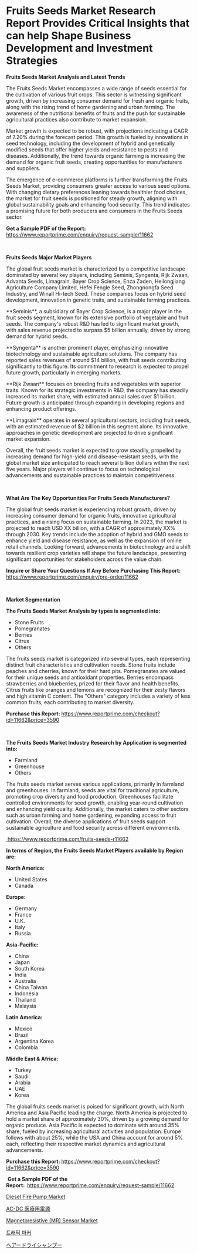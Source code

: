 <p><h1>Fruits Seeds Market Research Report Provides Critical Insights that can help Shape Business Development and Investment Strategies</h1></p><p><strong>Fruits Seeds Market Analysis and Latest Trends</strong></p>
<p><p>The Fruits Seeds Market encompasses a wide range of seeds essential for the cultivation of various fruit crops. This sector is witnessing significant growth, driven by increasing consumer demand for fresh and organic fruits, along with the rising trend of home gardening and urban farming. The awareness of the nutritional benefits of fruits and the push for sustainable agricultural practices also contribute to market expansion.</p><p>Market growth is expected to be robust, with projections indicating a CAGR of 7.20% during the forecast period. This growth is fueled by innovations in seed technology, including the development of hybrid and genetically modified seeds that offer higher yields and resistance to pests and diseases. Additionally, the trend towards organic farming is increasing the demand for organic fruit seeds, creating opportunities for manufacturers and suppliers.</p><p>The emergence of e-commerce platforms is further transforming the Fruits Seeds Market, providing consumers greater access to various seed options. With changing dietary preferences leaning towards healthier food choices, the market for fruit seeds is positioned for steady growth, aligning with global sustainability goals and enhancing food security. This trend indicates a promising future for both producers and consumers in the Fruits Seeds sector.</p></p>
<p><strong>Get a Sample PDF of the Report:&nbsp;</strong> <a href="https://www.reportprime.com/enquiry/request-sample/11662">https://www.reportprime.com/enquiry/request-sample/11662</a></p>
<p>&nbsp;</p>
<p><strong>Fruits Seeds Major Market Players</strong></p>
<p><p>The global fruit seeds market is characterized by a competitive landscape dominated by several key players, including Seminis, Syngenta, Rijk Zwaan, Advanta Seeds, Limagrain, Bayer Crop Science, Enza Zaden, Heilongjiang Agriculture Company Limited, Hefei Fengle Seed, Zhongnongfa Seed Industry, and Winall Hi-tech Seed. These companies focus on hybrid seed development, innovation in genetic traits, and sustainable farming practices.</p><p>**Seminis**, a subsidiary of Bayer Crop Science, is a major player in the fruit seeds segment, known for its extensive portfolio of vegetable and fruit seeds. The company's robust R&D has led to significant market growth, with sales revenue projected to surpass $5 billion annually, driven by strong demand for hybrid seeds.</p><p>**Syngenta** is another prominent player, emphasizing innovative biotechnology and sustainable agriculture solutions. The company has reported sales revenues of around $14 billion, with fruit seeds contributing significantly to this figure. Its commitment to research is expected to propel future growth, particularly in emerging markets.</p><p>**Rijk Zwaan** focuses on breeding fruits and vegetables with superior traits. Known for its strategic investments in R&D, the company has steadily increased its market share, with estimated annual sales over $1 billion. Future growth is anticipated through expanding in developing regions and enhancing product offerings.</p><p>**Limagrain** operates in several agricultural sectors, including fruit seeds, with an estimated revenue of $2 billion in this segment alone. Its innovative approaches in genetic development are projected to drive significant market expansion.</p><p>Overall, the fruit seeds market is expected to grow steadily, propelled by increasing demand for high-yield and disease-resistant seeds, with the global market size anticipated to reach several billion dollars within the next five years. Major players will continue to focus on technological advancements and sustainable practices to maintain competitiveness.</p></p>
<p>&nbsp;</p>
<p><strong>What Are The Key Opportunities For Fruits Seeds Manufacturers?</strong></p>
<p><p>The global fruit seeds market is experiencing robust growth, driven by increasing consumer demand for organic fruits, innovative agricultural practices, and a rising focus on sustainable farming. In 2023, the market is projected to reach USD XX billion, with a CAGR of approximately XX% through 2030. Key trends include the adoption of hybrid and GMO seeds to enhance yield and disease resistance, as well as the expansion of online retail channels. Looking forward, advancements in biotechnology and a shift towards resilient crop varieties will shape the future landscape, presenting significant opportunities for stakeholders across the value chain.</p></p>
<p><strong>Inquire or Share Your Questions If Any Before Purchasing This Report:</strong> <a href="https://www.reportprime.com/enquiry/pre-order/11662">https://www.reportprime.com/enquiry/pre-order/11662</a></p>
<p>&nbsp;</p>
<p><strong>Market Segmentation</strong></p>
<p><strong>The Fruits Seeds Market Analysis by types is segmented into:</strong></p>
<p><ul><li>Stone Fruits</li><li>Pomegranates</li><li>Berries</li><li>Citrus</li><li>Others</li></ul></p>
<p><p>The fruits seeds market is categorized into several types, each representing distinct fruit characteristics and cultivation needs. Stone fruits include peaches and cherries, known for their hard pits. Pomegranates are valued for their unique seeds and antioxidant properties. Berries encompass strawberries and blueberries, prized for their flavor and health benefits. Citrus fruits like oranges and lemons are recognized for their zesty flavors and high vitamin C content. The "Others" category includes a variety of less common fruits, each contributing to market diversity.</p></p>
<p><strong>Purchase this Report:&nbsp;</strong><a href="https://www.reportprime.com/checkout?id=11662&price=3590">https://www.reportprime.com/checkout?id=11662&price=3590</a></p>
<p>&nbsp;</p>
<p><strong>The Fruits Seeds Market Industry Research by Application is segmented into:</strong></p>
<p><ul><li>Farmland</li><li>Greenhouse</li><li>Others</li></ul></p>
<p><p>The fruits seeds market serves various applications, primarily in farmland and greenhouses. In farmland, seeds are vital for traditional agriculture, promoting crop diversity and food production. Greenhouses facilitate controlled environments for seed growth, enabling year-round cultivation and enhancing yield quality. Additionally, the market caters to other sectors such as urban farming and home gardening, expanding access to fruit cultivation. Overall, the diverse applications of fruit seeds support sustainable agriculture and food security across different environments.</p></p>
<p><a href="https://www.reportprime.com/fruits-seeds-r11662">&nbsp;https://www.reportprime.com/fruits-seeds-r11662</a></p>
<p><strong>In terms of Region, the Fruits Seeds Market Players available by Region are:</strong></p>
<p>
    <p> <strong> North America: </strong>
        <ul>
            <li>United States</li>
            <li>Canada</li>
        </ul>
        </p> 
    <p> <strong> Europe: </strong>
        <ul>
            <li>Germany</li>
            <li>France</li>
            <li>U.K.</li>
            <li>Italy</li>
            <li>Russia</li>
        </ul>
        </p> 
    <p> <strong> Asia-Pacific: </strong>
        <ul>
            <li>China</li>
            <li>Japan</li>
            <li>South Korea</li>
            <li>India</li>
            <li>Australia</li>
            <li>China Taiwan</li>
            <li>Indonesia</li>
            <li>Thailand</li>
            <li>Malaysia</li>
        </ul>
        </p> 
    <p> <strong> Latin America: </strong>
        <ul>
            <li>Mexico</li>
            <li>Brazil</li>
            <li>Argentina Korea</li>
            <li>Colombia</li>
        </ul>
        </p> 
    <p> <strong> Middle East & Africa: </strong>
        <ul>
            <li>Turkey</li>
            <li>Saudi</li>
            <li>Arabia</li>
            <li>UAE</li>
            <li>Korea</li>
        </ul>
    </p>
    </p>
<p><p>The global fruits seeds market is poised for significant growth, with North America and Asia Pacific leading the charge. North America is projected to hold a market share of approximately 30%, driven by a growing demand for organic produce. Asia Pacific is expected to dominate with around 35% share, fueled by increasing agricultural activities and population. Europe follows with about 25%, while the USA and China account for around 5% each, reflecting their respective market dynamics and agricultural advancements.</p></p>
<p><strong>Purchase this Report: </strong><a href="https://www.reportprime.com/checkout?id=11662&price=3590">https://www.reportprime.com/checkout?id=11662&price=3590</a></p>
<p>&nbsp;<strong>Get a Sample PDF of the Report:&nbsp;&nbsp;</strong><a href="https://www.reportprime.com/enquiry/request-sample/11662">https://www.reportprime.com/enquiry/request-sample/11662</a></p>
<p><strong></strong></p>
<p><p><a href="https://medium.com/@theomorar/diesel-fire-pump-market-size-is-growing-at-cagr-of-11-5-ceaa8f79aed9">Diesel Fire Pump Market</a></p><p><a href="https://github.com/lababdou/Market-Research-Report-List-6/blob/main/421035987558.md">AC-DC 医療用電源</a></p><p><a href="https://issuu.com/reportprime-2/docs/magnetoresistive-mr-sensor-market-s_f15f9e5f0cd9e0">Magnetoresistive (MR) Sensor Market</a></p><p><a href="https://medium.com/@trevorkruvalis5678/%EC%8B%9C%EC%9E%A5%EC%9D%98-%EB%8F%99%ED%96%A5-%EA%B3%B5%EA%B0%9C-%EA%B8%80%EB%A1%9C%EB%B2%8C-%ED%8A%B8%EB%9E%98%ED%94%BD-%EB%A7%88%EC%BB%A4-%EC%8B%9C%EC%9E%A5-%EC%84%B1%EC%9E%A5-%EB%B0%8F-%EC%A7%80%EC%97%AD-%ED%86%B5%EC%B0%B0-2024-2031-5c059d5216fd">트래픽 마커</a></p><p><a href="https://medium.com/@kristynbcf/%E3%82%B0%E3%83%AD%E3%83%BC%E3%83%90%E3%83%AB-%E3%83%98%E3%82%A2%E3%83%89%E3%83%A9%E3%82%A4-%E3%82%B7%E3%83%A3%E3%83%B3%E3%83%97%E3%83%BC%E5%B8%82%E5%A0%B4%E3%81%AE%E5%8B%95%E5%90%91-%E4%BA%88%E6%B8%AC-%E5%BD%B1%E9%9F%BF%E5%88%86%E6%9E%90%E3%82%92%E3%83%8A%E3%83%93%E3%82%B2%E3%83%BC%E3%83%88%E3%81%99%E3%82%8B-2024%E5%B9%B4-2031%E5%B9%B4-117%E3%83%9A%E3%83%BC%E3%82%B8%E3%81%AB%E3%82%8F%E3%81%9F%E3%82%8B-b116cfc92a46">ヘアードライシャンプー</a></p></p>